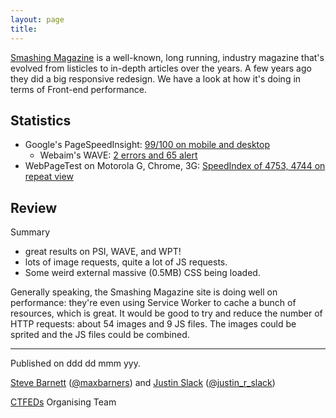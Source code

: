 ```yaml
---
layout: page
title:
---
```


[Smashing Magazine](https://www.smashingmagazine.com/) is a well-known, long running, industry magazine that's evolved from listicles to in-depth articles over the years. A few years ago they did a big responsive redesign. We have a look at how it's doing in terms of Front-end performance.

## Statistics

* Google's PageSpeedInsight: [99/100 on mobile and desktop](https://developers.google.com/speed/pagespeed/insights/?url=https%3A%2F%2Fwww.smashingmagazine.com%2F)
  * Webaim's WAVE: [2 errors and 65 alert](http://wave.webaim.org/report#/https://www.smashingmagazine.com/)
* WebPageTest on Motorola G, Chrome, 3G: [SpeedIndex of 4753, 4744 on repeat view](http://www.webpagetest.org/result/160622_JZ_b609c0546b8bd0d7807e8c259bac6d4a/)

## Review

Summary

- great results on PSI, WAVE, and WPT!
- lots of image requests, quite a lot of JS requests.
- Some weird external massive (0.5MB) CSS being loaded.

Generally speaking, the Smashing Magazine site is doing well on performance: they're even using Service Worker to cache a bunch of resources, which is great. It would be good to try and reduce the number of HTTP requests: about 54 images and 9 JS files. The images could be sprited and the JS files could be combined.


---

Published on ddd dd mmm yyy.

[Steve Barnett](https://naga.co.za/) ([@maxbarners](https://twitter.com/maxbarners)) and [Justin Slack](http://justinslack.com/) ([@justin_r_slack](https://twitter.com/justin_r_slack))

[CTFEDs](http://ctfeds.org/) Organising Team
